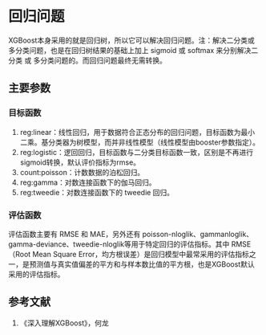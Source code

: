 # 回归问题

XGBoost本身采用的就是回归树，所以它可以解决回归问题。注：解决二分类或多分类问题，也是在回归树结果的基础上加上 sigmoid 或 softmax 来分别解决二分类 或 多分类问题的。而回归问题最终无需转换。



## 主要参数

### 目标函数

1. reg:linear：线性回归，用于数据符合正态分布的回归问题，目标函数为最小二乘。基分类器为树模型，而并非线性模型（线性模型由booster参数指定）。
2. reg:logistic：逻回回归，目标函数与二分类目标函数一致，区别是不再进行sigmoid转换，默认评价指标为rmse。
3. count:poisson：计数数据的泊松回归。
4. reg:gamma：对数连接函数下的伽马回归。
5. reg:tweedie：对数连接函数下的 tweedie 回归。



### 评估函数

评估函数主要有 RMSE 和 MAE，另外还有 poisson-nloglik、gammanloglik、gamma-deviance、tweedie-nloglik等用于特定回归的评估指标。其中 RMSE（Root Mean Square Error，均方根误差）是回归模型中最常采用的评估指标之一，是预测值与真实值偏差的平方和与样本数比值的平方根，也是XGBoost默认采用的评估指标。





## 参考文献

1. 《深入理解XGBoost》，何龙
